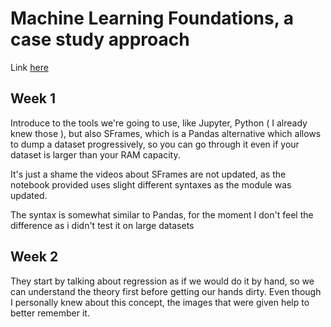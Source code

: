 # Machine Learning Foundations, a case study approach

Link [here](https://www.coursera.org/learn/ml-foundations)

## Week 1

Introduce to the tools we're going to use, like Jupyter, Python ( I already knew those ), but also SFrames, which is a Pandas alternative which allows to dump a dataset progressively, so you can go through it even if your dataset is larger than your RAM capacity.

It's just a shame the videos about SFrames are not updated, as the notebook provided uses slight different syntaxes as the module was updated.

The syntax is somewhat similar to Pandas, for the moment I don't feel the difference as i didn't test it on large datasets

## Week 2

They start by talking about regression as if we would do it by hand, so we can understand the theory first before getting our hands dirty. Even though I personally knew about this concept, the images that were given help to better remember it.